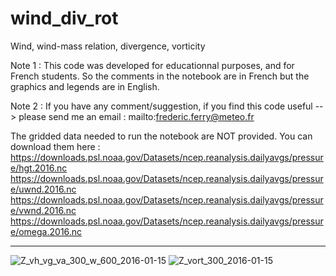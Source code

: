 # wind_div_rot
Wind, wind-mass relation, divergence, vorticity

Note 1 : This code was developed for educationnal purposes, and for French students. So the comments in the notebook are in French but the graphics and legends are in English.

Note 2 : If you have any comment/suggestion, if you find this code useful --> please send me an email : mailto:frederic.ferry@meteo.fr

The gridded data needed to run the notebook are NOT provided. You can download them here :
https://downloads.psl.noaa.gov/Datasets/ncep.reanalysis.dailyavgs/pressure/hgt.2016.nc https://downloads.psl.noaa.gov/Datasets/ncep.reanalysis.dailyavgs/pressure/uwnd.2016.nc https://downloads.psl.noaa.gov/Datasets/ncep.reanalysis.dailyavgs/pressure/vwnd.2016.nc https://downloads.psl.noaa.gov/Datasets/ncep.reanalysis.dailyavgs/pressure/omega.2016.nc

--------------------------------------------------------------------------------------------------------------------------------------------------

![Z_vh_vg_va_300_w_600_2016-01-15](https://user-images.githubusercontent.com/76565450/162592312-555333ed-beaa-479c-a9af-6b97fe2b14fa.png)
![Z_vort_300_2016-01-15](https://user-images.githubusercontent.com/76565450/162592315-2ddb4fe3-648a-45a4-88e1-ff050525b84c.png)
